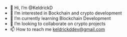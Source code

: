 - 👋 Hi, I’m @KeldrickD
- 👀 I’m interested in Bockchain and crypto development
- 🌱 I’m currently learning Blockchain Development
- 💞️ I’m looking to collaborate on crypto projects
- 📫 How to reach me keldrickddev@gmail.com

<!---
KeldrickD/KeldrickD is a ✨ special ✨ repository because its `README.md` (this file) appears on your GitHub profile.
You can click the Preview link to take a look at your changes.
--->
